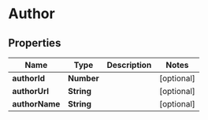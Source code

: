 # Author

## Properties
Name | Type | Description | Notes
------------ | ------------- | ------------- | -------------
**authorId** | **Number** |  | [optional] 
**authorUrl** | **String** |  | [optional] 
**authorName** | **String** |  | [optional] 
